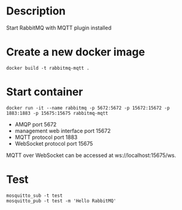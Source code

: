 # Description
Start RabbitMQ with MQTT plugin installed

# Create a new docker image
```shell
docker build -t rabbitmq-mqtt .
```

# Start container
```shell
docker run -it --name rabbitmq -p 5672:5672 -p 15672:15672 -p 1883:1883 -p 15675:15675 rabbitmq-mqtt
```

- AMQP port 5672
- management web interface port 15672
- MQTT protocol port 1883
- WebSocket protocol port 15675

MQTT over WebSocket can be accessed at ws://localhost:15675/ws.

# Test
```shell
mosquitto_sub -t test
mosquitto_pub -t test -m 'Hello RabbitMQ'
```
